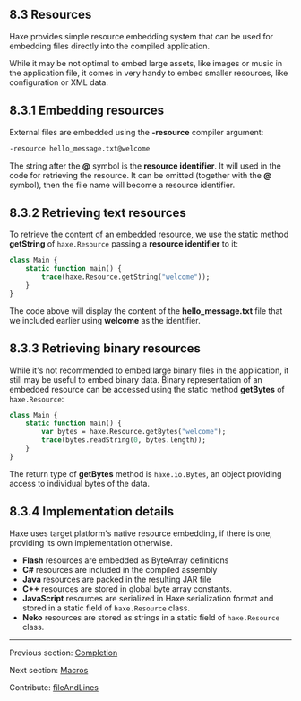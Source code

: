 ## 8.3 Resources

Haxe provides simple resource embedding system that can be used for embedding  files directly into the compiled application.

While it may be not optimal to embed large assets, like images or music in the application file, it comes in very handy to embed smaller resources, like configuration or XML data.

## 8.3.1 Embedding resources

External files are embedded using the **-resource** compiler argument:


```haxe
-resource hello_message.txt@welcome
```

The string after the **@** symbol is the **resource identifier**. It will used in the code for retrieving the resource. It can be omitted (together with the **@** symbol), then the file name will become a resource identifier.

## 8.3.2 Retrieving text resources

To retrieve the content of an embedded resource, we use the static method **getString** of `haxe.Resource` passing a **resource identifier** to it:

```haxe
class Main {
    static function main() {
        trace(haxe.Resource.getString("welcome"));
    }
}

```

The code above will display the content of the **hello_message.txt** file that we included earlier using **welcome** as the identifier.

## 8.3.3 Retrieving binary resources

While it's not recommended to embed large binary files in the application, it still may be useful to embed binary data. Binary representation of an embedded resource can be accessed using the static method **getBytes** of `haxe.Resource`:

```haxe
class Main {
    static function main() {
        var bytes = haxe.Resource.getBytes("welcome");
        trace(bytes.readString(0, bytes.length));
    }
}

```

The return type of **getBytes** method is `haxe.io.Bytes`, an object providing access to individual bytes of the data.

## 8.3.4 Implementation details

Haxe uses target platform's native resource embedding, if there is one, providing its own implementation otherwise.



* **Flash** resources are embedded as ByteArray definitions
* **C#** resources are included in the compiled assembly
* **Java** resources are packed in the resulting JAR file
* **C++** resources are stored in global byte array constants.
* **JavaScript** resources are serialized in Haxe serialization format and stored in a static field of `haxe.Resource` class.
* **Neko** resources are stored as strings in a static field of `haxe.Resource` class.

---

Previous section: [Completion](#)

Next section: [Macros](macro.md)

Contribute: [fileAndLines](https://github.com/HaxeFoundation/HaxeManual/blob/master/08-compiler-features.tex#L51-51)